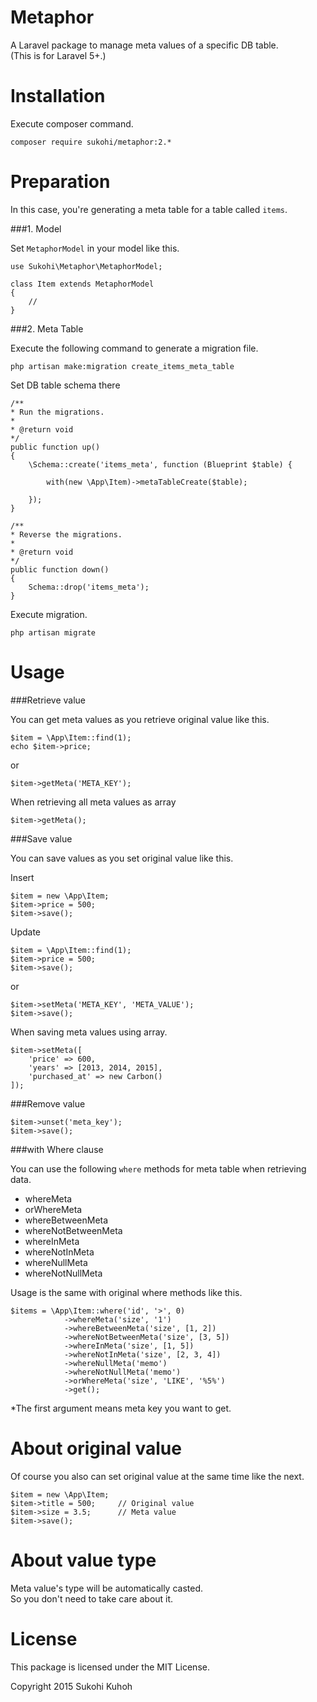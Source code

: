 Metaphor
=====

A Laravel package to manage meta values of a specific DB table.  
(This is for Laravel 5+.)

Installation
====

Execute composer command.

    composer require sukohi/metaphor:2.*

Preparation
====

In this case, you're generating a meta table for a table called `items`. 

###1. Model

Set `MetaphorModel` in your model like this.

    use Sukohi\Metaphor\MetaphorModel;
    
    class Item extends MetaphorModel
    {
        //
    }

###2. Meta Table

Execute the following command to generate a migration file.

    php artisan make:migration create_items_meta_table

   
Set DB table schema there

    /**
    * Run the migrations.
    *
    * @return void
    */
    public function up()
    {
        \Schema::create('items_meta', function (Blueprint $table) {

            with(new \App\Item)->metaTableCreate($table);

        });
    }
    
    /**
    * Reverse the migrations.
    *
    * @return void
    */
    public function down()
    {
        Schema::drop('items_meta');
    }
    

Execute migration.

    php artisan migrate


Usage
====

###Retrieve value

You can get meta values as you retrieve original value like this.

    $item = \App\Item::find(1);
    echo $item->price;
    
or
    
    $item->getMeta('META_KEY');
    
When retrieving all meta values as array

    $item->getMeta();

###Save value

You can save values as you set original value like this.

Insert
    
    $item = new \App\Item;
    $item->price = 500;
    $item->save();
    
Update
    
    $item = \App\Item::find(1);
    $item->price = 500;
    $item->save();

or 

    $item->setMeta('META_KEY', 'META_VALUE');
    $item->save();
    
When saving meta values using array.

    $item->setMeta([
        'price' => 600,
        'years' => [2013, 2014, 2015],
        'purchased_at' => new Carbon()
    ]);

###Remove value

    $item->unset('meta_key');
    $item->save();

###with Where clause

You can use the following `where` methods for meta table when retrieving data.  

* whereMeta
* orWhereMeta
* whereBetweenMeta
* whereNotBetweenMeta
* whereInMeta
* whereNotInMeta
* whereNullMeta
* whereNotNullMeta

Usage is the same with original where methods like this.

    $items = \App\Item::where('id', '>', 0)
                ->whereMeta('size', '1')
                ->whereBetweenMeta('size', [1, 2])
                ->whereNotBetweenMeta('size', [3, 5])
                ->whereInMeta('size', [1, 5])
                ->whereNotInMeta('size', [2, 3, 4])
                ->whereNullMeta('memo')
                ->whereNotNullMeta('memo')
                ->orWhereMeta('size', 'LIKE', '%5%')
                ->get();

*The first argument means meta key you want to get.

About original value
====

Of course you also can set original value at the same time like the next.

    $item = new \App\Item;
    $item->title = 500;     // Original value
    $item->size = 3.5;      // Meta value
    $item->save();

About value type
====

Meta value's type will be automatically casted.  
So you don't need to take care about it.

License
====

This package is licensed under the MIT License.

Copyright 2015 Sukohi Kuhoh